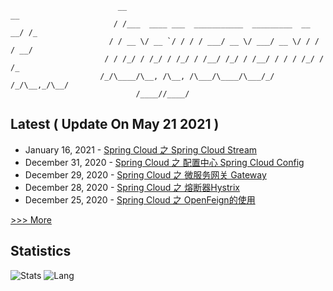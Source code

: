 
```
                        __                                              __ 
                       / /___  ____ ___  ___________  _________  __  __/ /_
                      / / __ \/ __ `/ / / / ___/ __ \/ ___/ __ \/ / / / __/
                     / / /_/ / /_/ / /_/ / /__/ /_/ / /__/ / / / /_/ / /_  
                    /_/\____/\__, /\__, /\___/\____/\___/_/ /_/\__,_/\__/  
                            /____//____/                                                                    
```


## Latest ( Update On  May 21 2021 )
* January 16, 2021 - [Spring Cloud 之 Spring Cloud Stream ](https://logycoco.xyz/2021/028_spring_cloud_notes_stream/) 
* December 31, 2020 - [Spring Cloud 之 配置中心 Spring Cloud Config ](https://logycoco.xyz/2020/027_spring_cloud_notes_config/) 
* December 29, 2020 - [Spring Cloud 之 微服务网关 Gateway](https://logycoco.xyz/2020/026_spring_cloud_notes_gateway/) 
* December 28, 2020 - [Spring Cloud 之 熔断器Hystrix](https://logycoco.xyz/2020/025_spring_cloud_notes_hystrix/) 
* December 25, 2020 - [Spring Cloud 之 OpenFeign的使用](https://logycoco.xyz/2020/024_spring_cloud_notes_feign/) 

[>>> More](https://logycoco.xyz/posts/)
## Statistics
![Stats](https://github-readme-stats.vercel.app/api?username=logycoconut)
![Lang](https://github-readme-stats.vercel.app/api/top-langs/?username=logycoconut&hide=html&layout=compact)
